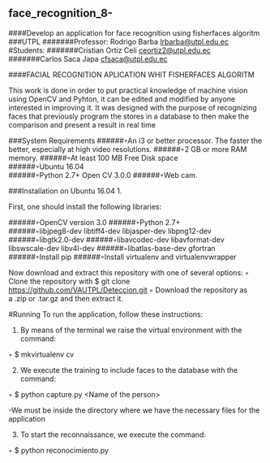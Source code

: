 ## face_recognition_8-
####Develop an application for face recognition using fisherfaces algoritm
###UTPL 
#######Professor: Rodrigo Barba lrbarba@utpl.edu.ec 
#Students: 
#######Cristian Ortiz Celi ceortiz2@utpl.edu.ec 
#######Carlos Saca Japa cfsaca@utpl.edu.ec 

####FACIAL RECOGNITION APLICATION WHIT FISHERFACES ALGORITM  

This work is done in order to put practical knowledge of machine vision using OpenCV and Pyhton, it can be edited and modified by anyone interested in improving it. It was designed with the purpose of recognizing faces that previously program the stores in a database to then make the comparison and present a result in real time 

###System Requirements 
######◦An i3 or better processor. The faster the better, especially at high video resolutions. 
######◦2 GB or more RAM memory. 
######◦At least 100 MB Free Disk space  
######◦Ubuntu 16.04  
######◦Python 2.7+ Open CV 3.0.0 
######◦Web cam. 

###Installation on Ubuntu 16.04 1.  

First, one should install the following libraries:  

######◦OpenCV version 3.0 
######◦Python 2.7+  
######◦libjpeg8-dev libtiff4-dev libjasper-dev libpng12-dev 
######◦libgtk2.0-dev 
######◦libavcodec-dev libavformat-dev libswscale-dev libv4l-dev 
######◦libatlas-base-dev gfortran 
######◦Install pip 
######◦Install virtualenv and virtualenvwrapper  

Now download and extract this repository with one of several options: 
◦ Clone the repository with $ git clone https://github.com/VAUTPL/Deteccion.git 
◦ Download the repository as a .zip or .tar.gz and then extract it. 

#Running
To run the application, follow these instructions: 

1. By means of the terminal we raise the virtual environment with the command:

◦ $ mkvirtualenv cv

2. We execute the training to include faces to the database with the command:

◦ $ python capture.py &lt;Name of the person> 

-We must be inside the directory where we have the necessary files for the application

3. To start the reconnaissance, we execute the command:

◦ $ python  reconocimiento.py
